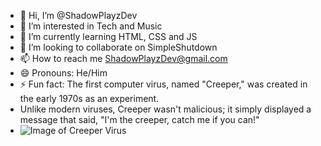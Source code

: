 - 👋 Hi, I’m @ShadowPlayzDev
- 👀 I’m interested in Tech and Music
- 🌱 I’m currently learning HTML, CSS and JS
- 💞️ I’m looking to collaborate on SimpleShutdown
- 📫 How to reach me ShadowPlayzDev@gmail.com
- 😄 Pronouns: He/Him
- ⚡ Fun fact: The first computer virus, named "Creeper," was created in the early 1970s as an experiment.
- Unlike modern viruses, Creeper wasn't malicious; it simply displayed a message that said, "I'm the creeper, catch me if you can!"
- ![Image of Creeper Virus](creep.png)


<!---
ShadowPlayzDev/ShadowPlayzDev is a ✨ special ✨ repository because its `README.md` (this file) appears on your GitHub profile.
You can click the Preview link to take a look at your changes.
--->
